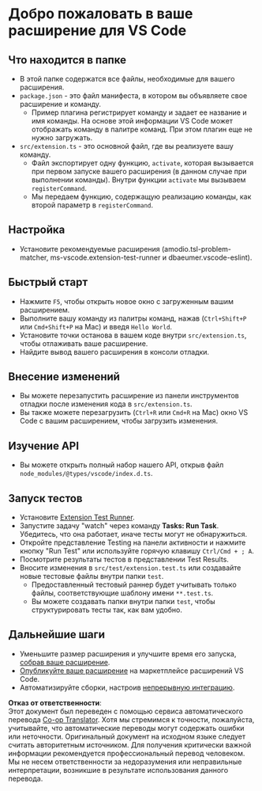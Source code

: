 <!--
CO_OP_TRANSLATOR_METADATA:
{
  "original_hash": "62b2632720dd39ef391d6b60b9b4bfb8",
  "translation_date": "2025-03-27T04:37:44+00:00",
  "source_file": "code\\07.Lab\\01\\Apple\\phi3ext\\vsc-extension-quickstart.md",
  "language_code": "ru"
}
-->
# Добро пожаловать в ваше расширение для VS Code

## Что находится в папке

* В этой папке содержатся все файлы, необходимые для вашего расширения.
* `package.json` - это файл манифеста, в котором вы объявляете свое расширение и команду.
  * Пример плагина регистрирует команду и задает ее название и имя команды. На основе этой информации VS Code может отображать команду в палитре команд. При этом плагин еще не нужно загружать.
* `src/extension.ts` - это основной файл, где вы реализуете вашу команду.
  * Файл экспортирует одну функцию, `activate`, которая вызывается при первом запуске вашего расширения (в данном случае при выполнении команды). Внутри функции `activate` мы вызываем `registerCommand`.
  * Мы передаем функцию, содержащую реализацию команды, как второй параметр в `registerCommand`.

## Настройка

* Установите рекомендуемые расширения (amodio.tsl-problem-matcher, ms-vscode.extension-test-runner и dbaeumer.vscode-eslint).

## Быстрый старт

* Нажмите `F5`, чтобы открыть новое окно с загруженным вашим расширением.
* Выполните вашу команду из палитры команд, нажав (`Ctrl+Shift+P` или `Cmd+Shift+P` на Mac) и введя `Hello World`.
* Установите точки останова в вашем коде внутри `src/extension.ts`, чтобы отлаживать ваше расширение.
* Найдите вывод вашего расширения в консоли отладки.

## Внесение изменений

* Вы можете перезапустить расширение из панели инструментов отладки после изменения кода в `src/extension.ts`.
* Вы также можете перезагрузить (`Ctrl+R` или `Cmd+R` на Mac) окно VS Code с вашим расширением, чтобы загрузить изменения.

## Изучение API

* Вы можете открыть полный набор нашего API, открыв файл `node_modules/@types/vscode/index.d.ts`.

## Запуск тестов

* Установите [Extension Test Runner](https://marketplace.visualstudio.com/items?itemName=ms-vscode.extension-test-runner).
* Запустите задачу "watch" через команду **Tasks: Run Task**. Убедитесь, что она работает, иначе тесты могут не обнаружиться.
* Откройте представление Testing на панели активности и нажмите кнопку "Run Test" или используйте горячую клавишу `Ctrl/Cmd + ; A`.
* Посмотрите результаты тестов в представлении Test Results.
* Вносите изменения в `src/test/extension.test.ts` или создавайте новые тестовые файлы внутри папки `test`.
  * Предоставленный тестовый раннер будет учитывать только файлы, соответствующие шаблону имени `**.test.ts`.
  * Вы можете создавать папки внутри папки `test`, чтобы структурировать тесты так, как вам удобно.

## Дальнейшие шаги

* Уменьшите размер расширения и улучшите время его запуска, [собрав ваше расширение](https://code.visualstudio.com/api/working-with-extensions/bundling-extension).
* [Опубликуйте ваше расширение](https://code.visualstudio.com/api/working-with-extensions/publishing-extension) на маркетплейсе расширений VS Code.
* Автоматизируйте сборки, настроив [непрерывную интеграцию](https://code.visualstudio.com/api/working-with-extensions/continuous-integration).

**Отказ от ответственности**:  
Этот документ был переведен с помощью сервиса автоматического перевода [Co-op Translator](https://github.com/Azure/co-op-translator). Хотя мы стремимся к точности, пожалуйста, учитывайте, что автоматические переводы могут содержать ошибки или неточности. Оригинальный документ на исходном языке следует считать авторитетным источником. Для получения критически важной информации рекомендуется профессиональный перевод человеком. Мы не несем ответственности за недоразумения или неправильные интерпретации, возникшие в результате использования данного перевода.